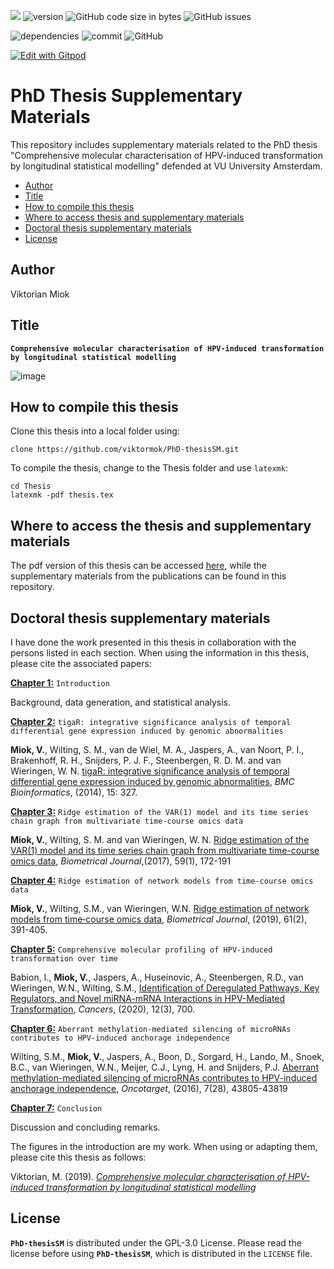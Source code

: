 ![](https://img.shields.io/badge/language-R-orange.svg) ![version](https://img.shields.io/badge/GiHub_version-1.1.0-519dd9) ![GitHub code size in bytes](https://img.shields.io/github/languages/code-size/viktormiok/PhD-thesisSM) ![GitHub issues](https://img.shields.io/github/issues/viktormiok/PhD-thesisSM)

![dependencies](https://img.shields.io/badge/dependencies-up%20to%20date-orange)  	![commit](https://img.shields.io/github/last-commit/viktormiok/PhD-thesisSM) ![GitHub](https://img.shields.io/github/license/viktormiok/PhD-thesisSM)

[![Edit with Gitpod](https://gitpod.io/button/open-in-gitpod.svg)](https://gitpod.io/#https://github.com/viktormiok/PhD-thesisSM) 

PhD Thesis Supplementary Materials
========================

This repository includes supplementary materials related to the PhD thesis "Comprehensive molecular characterisation of HPV-induced transformation by longitudinal statistical modelling" defended at VU University Amsterdam.

- [Author](#author)
- [Title](#title)
- [How to compile this thesis](#how-to-compile-this-thesis) 
- [Where to access thesis and supplementary materials](#where-to-access-thesis-and-supplementary-materials)
- [Doctoral thesis supplementary materials](#doctoral-thesis-supplementary-materials)
- [License](#license)

## Author
Viktorian Miok

## Title

**`Comprehensive molecular characterisation of HPV-induced transformation by longitudinal statistical modelling`**

![image](https://user-images.githubusercontent.com/22052679/150094286-6c24c95a-4b20-4807-a269-d63e322be8e2.png)

## How to compile this thesis

Clone this thesis into a local folder using:

```{bash}
clone https://github.com/viktormok/PhD-thesisSM.git
```

To compile the thesis, change to the Thesis folder and use `latexmk`:

```{bash}
cd Thesis
latexmk -pdf thesis.tex
```

## Where to access the thesis and supplementary materials

The pdf version of this thesis can be accessed [here](https://research.vu.nl/en/publications/comprehensive-molecular-characterisation-of-hpv-induced-transform), while the supplementary materials from the publications can be found in this repository.

## Doctoral thesis supplementary materials

I have done the work presented in this thesis in collaboration with the persons listed in each section. 
When using the information in this thesis, please cite the associated papers:


[**Chapter 1:**](https://github.com/viktormiok/PhD-thesisSM/tree/main/Chapter1) `Introduction`

Background, data generation, and statistical analysis.

[**Chapter 2:**](https://github.com/viktormiok/PhD-thesisSM/tree/main/Chapter2) `tigaR: integrative significance analysis of temporal differential gene expression induced by genomic abnormalities`

**Miok, V.**, Wilting, S. M., van de Wiel, M. A., Jaspers, A., van Noort, P. I., Brakenhoff, R. H., Snijders, P. J. F., Steenbergen, R. D. M. and van Wieringen, W. N. [tigaR: integrative significance analysis of temporal differential gene expression induced by genomic abnormalities](https://bmcbioinformatics.biomedcentral.com/articles/10.1186/1471-2105-15-327), _BMC Bioinformatics_, (2014), 15: 327.

[**Chapter 3:**](https://github.com/viktormiok/PhD-thesisSM/tree/main/Chapter3) `Ridge estimation of the VAR(1) model and its time series chain graph from multivariate time-course omics data`

**Miok, V.**, Wilting, S. M. and van Wieringen, W. N. [Ridge estimation of the VAR(1) model and its time series chain graph from multivariate time-course omics data](https://onlinelibrary.wiley.com/doi/full/10.1002/bimj.201500269), _Biometrical Journal_,(2017), 59(1), 172-191

[**Chapter 4:**](https://github.com/viktormiok/PhD-thesisSM/tree/main/Chapter4) `Ridge estimation of network models from time-course omics data`

**Miok, V.**, Wilting, S.M., van Wieringen, W.N. [Ridge estimation of network models from time‐course omics data](https://onlinelibrary.wiley.com/doi/full/10.1002/bimj.201700195), _Biometrical Journal_, (2019), 61(2), 391-405.

[**Chapter 5:**](https://github.com/viktormiok/PhD-thesisSM/tree/main/Chapter5) `Comprehensive molecular profiling of HPV-induced transformation over time`

Babion, I., **Miok, V.**, Jaspers, A., Huseinovic, A., Steenbergen, R.D., van Wieringen, W.N., Wilting, S.M., [Identification of Deregulated Pathways, Key Regulators, and Novel miRNA-mRNA Interactions in HPV-Mediated Transformation](https://www.mdpi.com/2072-6694/12/3/700), _Cancers_, (2020), 12(3), 700.

[**Chapter 6:**](https://github.com/viktormiok/PhD-thesisSM/tree/main/Chapter6) `Aberrant methylation-mediated silencing of microRNAs contributes to HPV-induced anchorage independence`

Wilting, S.M., **Miok, V.**, Jaspers, A., Boon, D., Sorgard, H., Lando, M., Snoek, B.C., van Wieringen, W.N., Meijer, C.J., Lyng, H. and Snijders, P.J. [Aberrant methylation-mediated silencing of microRNAs contributes to HPV-induced anchorage independence](https://www.oncotarget.com/article/9698/text/), _Oncotarget_, (2016), 7(28), 43805-43819

[**Chapter 7:**](https://research.vu.nl/ws/portalfiles/portal/61554211/chapter+7.pdf) `Conclusion`

Discussion and concluding remarks.

The figures in the introduction are my work. 
When using or adapting them, please cite this thesis as follows:

Viktorian, M. (2019). [_Comprehensive molecular characterisation of HPV-induced transformation by longitudinal statistical modelling_](https://research.vu.nl/en/publications/comprehensive-molecular-characterisation-of-hpv-induced-transform)

## License

__`PhD-thesisSM`__ is distributed under the GPL-3.0 License. Please read the license before using __`PhD-thesisSM`__, which is distributed in the `LICENSE` file.

